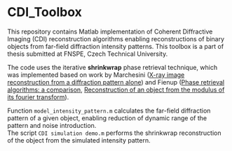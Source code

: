 # CDI_Toolbox

This repository contains Matlab implementation of Coherent Diffractive Imaging (CDI) reconstruction algorithms enabling reconstructions of binary objects from far-field diffraction intensity patterns. This toolbox is a part of thesis submitted at FNSPE, Czech Technical University.

The code uses the iterative __shrinkwrap__ phase retrieval technique, which was implemented based on work by Marchesini ([X-ray image reconstruction from a diffraction pattern alone](https://journals.aps.org/prb/abstract/10.1103/PhysRevB.68.140101))  and Fienup ([Phase retrieval algorithms: a comparison](https://doi.org/10.1364/AO.21.002758), [Reconstruction of an object from the modulus of its fourier transform](https://opg.optica.org/ol/abstract.cfm?uri=ol-3-1-27)).

Function `model_intensity_pattern.m` calculates the far-field diffraction pattern of a given object, enabling reduction of dynamic range of the pattern and noise introduction.  
The script `CDI simulation demo.m` performs the shrinkwrap reconstruction of the object from the simulated intensity pattern. 

